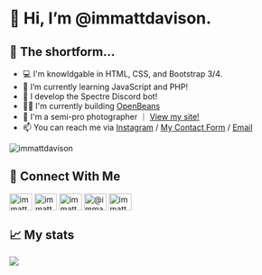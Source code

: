 # 👋 Hi, I’m @immattdavison.

## 📕 The shortform...
- 💻 I'm knowldgable in HTML, CSS, and Bootstrap 3/4.
- 🌱 I’m currently learning JavaScript and PHP!
- 🤖 I develop the Spectre Discord bot!
- 👷‍♂️ I'm currently building [OpenBeans](https://github.com/mjdob/openbeans)
- 📸 I'm a semi-pro photographer &#65372; <a href="https://www.mjdonlineuk.com" target="_blank">View my site!</a>
- 📫 You can reach me via <a href="https://www.instagram.com/immattdavison" target="_blank">Instagram</a> / <a href="https://www.mjdonlineuk.com/contact-us" target="_blank">My Contact Form</a> / <a href="mailto:matt@mjdws.com" target="_blank">Email</a>
<p align="left"> <img src="https://komarev.com/ghpvc/?username=immattdavison&label=Profile%20views&color=0e75b6&style=flat" alt="immattdavison" /> </p>

## 📱 Connect With Me
<p align="left">
<a href="https://twitter.com/immattdavison" target="blank"><img align="center" src="https://raw.githubusercontent.com/rahuldkjain/github-profile-readme-generator/master/src/images/icons/Social/twitter.svg" alt="immattdavison" height="30" width="40" /></a>
<a href="https://instagram.com/immattdavison" target="blank"><img align="center" src="https://raw.githubusercontent.com/rahuldkjain/github-profile-readme-generator/master/src/images/icons/Social/instagram.svg" alt="immattdavison" height="30" width="40" /></a>
<a href="https://dev.to/immattdavison" target="blank"><img align="center" src="https://cdn.jsdelivr.net/npm/simple-icons@3.0.1/icons/dev-dot-to.svg" alt="immattdavison" height="30" width="40" /></a>
<a href="https://medium.com/@immattdavison" target="blank"><img align="center" src="https://raw.githubusercontent.com/rahuldkjain/github-profile-readme-generator/master/src/images/icons/Social/medium.svg" alt="@immattdavison" height="30" width="40" /></a>
<a href="https://codepen.io/immattdavison" target="blank"><img align="center" src="https://raw.githubusercontent.com/rahuldkjain/github-profile-readme-generator/master/src/images/icons/Social/codepen.svg" alt="immattdavison" height="30" width="40" /></a>
  
## 📈 My stats
  <img align="center" src="https://github-readme-stats.vercel.app/api/?username=immattdavison&theme=dracula" />
